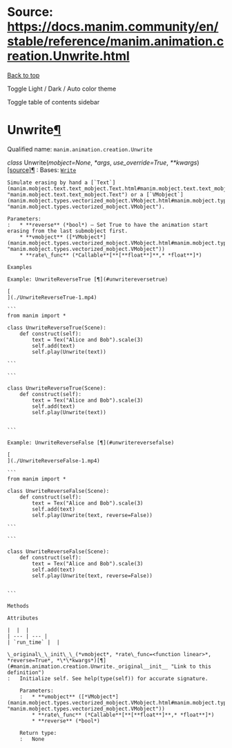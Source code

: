 # Source: https://docs.manim.community/en/stable/reference/manim.animation.creation.Unwrite.html

[Back to top](#)

Toggle Light / Dark / Auto color theme

Toggle table of contents sidebar

Unwrite[¶](#unwrite "Link to this heading")
===========================================

Qualified name: `manim.animation.creation.Unwrite`

*class* Unwrite(*mobject=None*, *\*args*, *use\_override=True*, *\*\*kwargs*)[[source]](../_modules/manim/animation/creation.html#Unwrite)[¶](#manim.animation.creation.Unwrite "Link to this definition")
:   Bases: [`Write`](manim.animation.creation.Write.html#manim.animation.creation.Write "manim.animation.creation.Write")

    Simulate erasing by hand a [`Text`](manim.mobject.text.text_mobject.Text.html#manim.mobject.text.text_mobject.Text "manim.mobject.text.text_mobject.Text") or a [`VMobject`](manim.mobject.types.vectorized_mobject.VMobject.html#manim.mobject.types.vectorized_mobject.VMobject "manim.mobject.types.vectorized_mobject.VMobject").

    Parameters:
    :   * **reverse** (*bool*) – Set True to have the animation start erasing from the last submobject first.
        * **vmobject** ([*VMobject*](manim.mobject.types.vectorized_mobject.VMobject.html#manim.mobject.types.vectorized_mobject.VMobject "manim.mobject.types.vectorized_mobject.VMobject"))
        * **rate\_func** (*Callable**[**[**float**]**,* *float**]*)

    Examples

    Example: UnwriteReverseTrue [¶](#unwritereversetrue)

    [
    ](./UnwriteReverseTrue-1.mp4)

    ```
    from manim import *

    class UnwriteReverseTrue(Scene):
        def construct(self):
            text = Tex("Alice and Bob").scale(3)
            self.add(text)
            self.play(Unwrite(text))

    ```

    ```

    class UnwriteReverseTrue(Scene):
        def construct(self):
            text = Tex("Alice and Bob").scale(3)
            self.add(text)
            self.play(Unwrite(text))


    ```

    Example: UnwriteReverseFalse [¶](#unwritereversefalse)

    [
    ](./UnwriteReverseFalse-1.mp4)

    ```
    from manim import *

    class UnwriteReverseFalse(Scene):
        def construct(self):
            text = Tex("Alice and Bob").scale(3)
            self.add(text)
            self.play(Unwrite(text, reverse=False))

    ```

    ```

    class UnwriteReverseFalse(Scene):
        def construct(self):
            text = Tex("Alice and Bob").scale(3)
            self.add(text)
            self.play(Unwrite(text, reverse=False))


    ```

    Methods

    Attributes

    |  |  |
    | --- | --- |
    | `run_time` |  |

    \_original\_\_init\_\_(*vmobject*, *rate\_func=<function linear>*, *reverse=True*, *\*\*kwargs*)[¶](#manim.animation.creation.Unwrite._original__init__ "Link to this definition")
    :   Initialize self. See help(type(self)) for accurate signature.

        Parameters:
        :   * **vmobject** ([*VMobject*](manim.mobject.types.vectorized_mobject.VMobject.html#manim.mobject.types.vectorized_mobject.VMobject "manim.mobject.types.vectorized_mobject.VMobject"))
            * **rate\_func** (*Callable**[**[**float**]**,* *float**]*)
            * **reverse** (*bool*)

        Return type:
        :   None